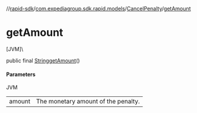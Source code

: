//[rapid-sdk](../../../index.md)/[com.expediagroup.sdk.rapid.models](../index.md)/[CancelPenalty](index.md)/[getAmount](get-amount.md)

# getAmount

[JVM]\

public final [String](https://docs.oracle.com/javase/8/docs/api/java/lang/String.html)[getAmount](get-amount.md)()

#### Parameters

JVM

| | |
|---|---|
| amount | The monetary amount of the penalty. |
